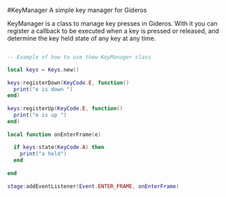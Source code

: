 #KeyManager
A simple key manager for Gideros

KeyManager is a class to manage key presses in Gideros. With it you can register a callback to be executed when a key is pressed or released, and determine the key held state of any key at any time.

```Lua

-- Example of how to use thew KeyManager class

local keys = Keys.new()
 
keys:registerDown(KeyCode.E, function()
  print("e is down ")
end)
 
keys:registerUp(KeyCode.E, function()
  print("e is up ")
end)
 
local function onEnterFrame(e)
 
  if keys:state(KeyCode.A) then
    print("a held")
  end
 
end
 
stage:addEventListener(Event.ENTER_FRAME, onEnterFrame)
```
